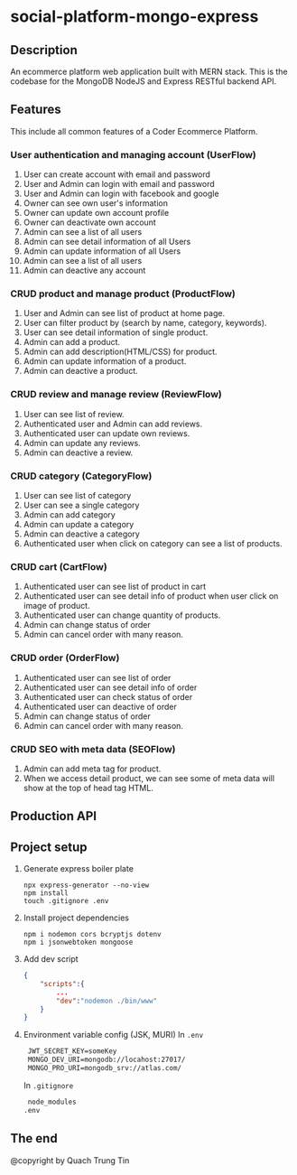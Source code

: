# social-platform-mongo-express

## Description

An ecommerce platform web application built with MERN stack. This is the codebase for the MongoDB NodeJS and Express RESTful backend API.

## Features

This include all common features of a Coder Ecommerce Platform.

### User authentication and managing account (UserFlow)

1. User can create account with email and password
2. User and Admin can login with email and password
3. User and Admin can login with facebook and google
4. Owner can see own user's information
5. Owner can update own account profile
6. Owner can deactivate own account
7. Admin can see a list of all users
8. Admin can see detail information of all Users
9. Admin can update information of all Users
10. Admin can see a list of all users
11. Admin can deactive any account

### CRUD product and manage product (ProductFlow)

1. User and Admin can see list of product at home page.
2. User can filter product by (search by name, category, keywords).
3. User can see detail information of single product.
4. Admin can add a product.
5. Admin can add description(HTML/CSS) for product.
6. Admin can update information of a product.
7. Admin can deactive a product.

### CRUD review and manage review (ReviewFlow)

1. User can see list of review.
2. Authenticated user and Admin can add reviews.
3. Authenticated user can update own reviews.
4. Admin can update any reviews.
5. Admin can deactive a review.

### CRUD category (CategoryFlow)

1. User can see list of category
2. User can see a single category
3. Admin can add category
4. Admin can update a category
5. Admin can deactive a category
6. Authenticated user when click on category can see a list of products.

### CRUD cart (CartFlow)

1. Authenticated user can see list of product in cart
2. Authenticated user can see detail info of product when user click on image of product.
3. Authenticated user can change quantity of products.
4. Admin can change status of order
5. Admin can cancel order with many reason.

### CRUD order (OrderFlow)

1. Authenticated user can see list of order
2. Authenticated user can see detail info of order
3. Authenticated user can check status of order
4. Authenticated user can deactive of order
5. Admin can change status of order
6. Admin can cancel order with many reason.

### CRUD SEO with meta data (SEOFlow)

1. Admin can add meta tag for product.
2. When we access detail product, we can see some of meta data will show at the top of head tag HTML.

## Production API

## Project setup

1. Generate express boiler plate

   ```console
   npx express-generator --no-view
   npm install
   touch .gitignore .env
   ```

2. Install project dependencies

   ```console
   npm i nodemon cors bcryptjs dotenv
   npm i jsonwebtoken mongoose
   ```

3. Add dev script

   ```json
   {
       "scripts":{
           ...
           "dev":"nodemon ./bin/www"
       }
   }
   ```

4. Environment variable config (JSK, MURI)
   In `.env`

   ```txt
    JWT_SECRET_KEY=someKey
    MONGO_DEV_URI=mongodb://locahost:27017/
    MONGO_PRO_URI=mongodb_srv://atlas.com/
   ```

   In `.gitignore`

   ```txt
    node_modules
   .env
   ```

## The end

@copyright by Quach Trung Tin
